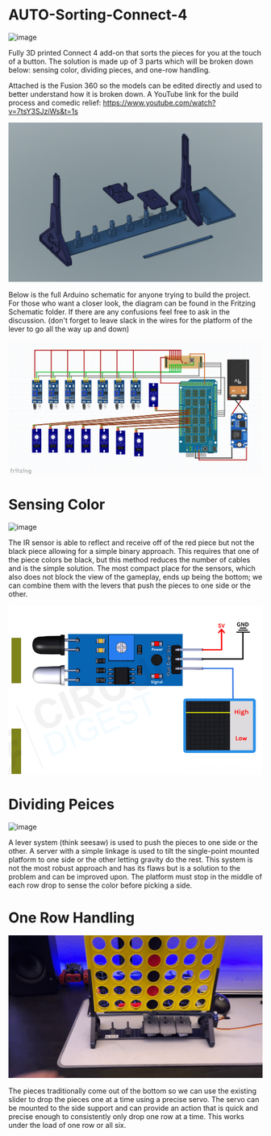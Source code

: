 # AUTO-Sorting-Connect-4
![image](https://github.com/jareddilley/AUTO-sorting-Connect-4/blob/main/Media/Connect4-sorting-gif-demo.gif)

Fully 3D printed Connect 4 add-on that sorts the pieces for you at the touch of a button.
The solution is made up of 3 parts which will be broken down below: sensing color, dividing pieces, and one-row handling.

Attached is the Fusion 360 so the models can be edited directly and used to better understand how it is broken down. A YouTube link for the build process and comedic relief: https://www.youtube.com/watch?v=7tsY3SJziWs&t=1s

![image](https://github.com/jareddilley/AUTO-sorting-Connect-4/blob/main/Media/3d-Connect-4-model.PNG)

Below is the full Arduino schematic for anyone trying to build the project. For those who want a closer look, the diagram can be found in the Fritzing Schematic folder. If there are any confusions feel free to ask in the discussion. (don't forget to leave slack in the wires for the platform of the lever to go all the way up and down)

![image](https://github.com/jareddilley/AUTO-sorting-Connect-4/blob/main/Media/connect4-shcematic.PNG)

# Sensing Color
![image](https://github.com/jareddilley/AUTO-sorting-Connect-4/blob/main/Media/Color-sensing-gif-demo.gif)

The IR sensor is able to reflect and receive off of the red piece but not the black piece allowing for a simple binary approach. This requires that one of the piece colors be black, but this method reduces the number of cables and is the simple solution. The most compact place for the sensors, which also does not block the view of the gameplay, ends up being the bottom; we can combine them with the levers that push the pieces to one side or the other.

![image](https://github.com/jareddilley/AUTO-sorting-Connect-4/blob/main/Media/IR-Sensor-Working.gif)
# Dividing Peices
![image](https://github.com/jareddilley/AUTO-sorting-Connect-4/blob/main/Media/Servo-lever-system-gif-demo.gif)

A lever system (think seesaw) is used to push the pieces to one side or the other. A server with a simple linkage is used to tilt the single-point mounted platform to one side or the other letting gravity do the rest. This system is not the most robust approach and has its flaws but is a solution to the problem and can be improved upon. The platform must stop in the middle of each row drop to sense the color before picking a side.
# One Row Handling
![image](https://github.com/jareddilley/AUTO-sorting-Connect-4/blob/main/Media/One-row-handling-gif-demo.gif)

The pieces traditionally come out of the bottom so we can use the existing slider to drop the pieces one at a time using a precise servo. The servo can be mounted to the side support and can provide an action that is quick and precise enough to consistently only drop one row at a time. This works under the load of one row or all six.
